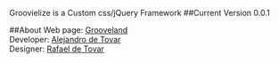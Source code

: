 Groovielize is a Custom css/jQuery Framework
##Current Version 0.0.1

##About
Web page: [Grooveland](http://thegrooveland.com)<br/>
Developer: [Alejandro de Tovar](https://github.com/venespana)<br/>
Designer: [Rafael de Tovar](https://www.behance.net/rafaeldetoa453)<br/>
